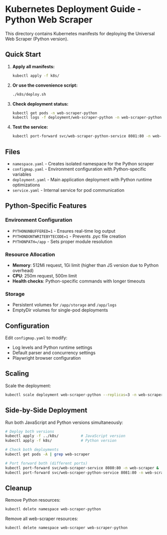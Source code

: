 # Kubernetes Deployment Guide - Python Web Scraper

This directory contains Kubernetes manifests for deploying the Universal Web Scraper (Python version).

## Quick Start

1. **Apply all manifests:**

   ```bash
   kubectl apply -f k8s/
   ```

2. **Or use the convenience script:**

   ```bash
   ./k8s/deploy.sh
   ```

3. **Check deployment status:**

   ```bash
   kubectl get pods -n web-scraper-python
   kubectl logs -f deployment/web-scraper-python -n web-scraper-python
   ```

4. **Test the service:**
   ```bash
   kubectl port-forward svc/web-scraper-python-service 8081:80 -n web-scraper-python
   ```

## Files

- `namespace.yaml` - Creates isolated namespace for the Python scraper
- `configmap.yaml` - Environment configuration with Python-specific variables
- `deployment.yaml` - Main application deployment with Python runtime optimizations
- `service.yaml` - Internal service for pod communication

## Python-Specific Features

### Environment Configuration

- `PYTHONUNBUFFERED=1` - Ensures real-time log output
- `PYTHONDONTWRITEBYTECODE=1` - Prevents .pyc file creation
- `PYTHONPATH=/app` - Sets proper module resolution

### Resource Allocation

- **Memory**: 512Mi request, 1Gi limit (higher than JS version due to Python overhead)
- **CPU**: 250m request, 500m limit
- **Health checks**: Python-specific commands with longer timeouts

### Storage

- Persistent volumes for `/app/storage` and `/app/logs`
- EmptyDir volumes for single-pod deployments

## Configuration

Edit `configmap.yaml` to modify:

- Log levels and Python runtime settings
- Default parser and concurrency settings
- Playwright browser configuration

## Scaling

Scale the deployment:

```bash
kubectl scale deployment web-scraper-python --replicas=3 -n web-scraper-python
```

## Side-by-Side Deployment

Run both JavaScript and Python versions simultaneously:

```bash
# Deploy both versions
kubectl apply -f ../k8s/          # JavaScript version
kubectl apply -f k8s/             # Python version

# Check both deployments
kubectl get pods -A | grep web-scraper

# Port forward both (different ports)
kubectl port-forward svc/web-scraper-service 8080:80 -n web-scraper &
kubectl port-forward svc/web-scraper-python-service 8081:80 -n web-scraper-python &
```

## Cleanup

Remove Python resources:

```bash
kubectl delete namespace web-scraper-python
```

Remove all web-scraper resources:

```bash
kubectl delete namespace web-scraper web-scraper-python
```
